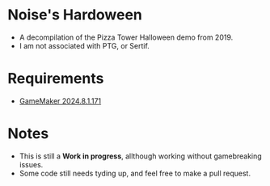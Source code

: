 # Noise's Hardoween
- A  decompilation of the Pizza Tower Halloween demo from 2019.
- I am not associated with PTG, or Sertif.

# Requirements
- [GameMaker 2024.8.1.171](https://gms.yoyogames.com/GameMaker-Installer-2024.8.1.171.exe)<br/>

# Notes
- This is still a **Work in progress**, allthough working without gamebreaking issues.
- Some code still needs tyding up, and feel free to make a pull request.
